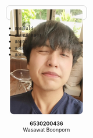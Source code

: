 <div style="display: flex; justify-content: left; align-items: left; height: 1vh;">
    <div style="width: 200px; border: 1px solid #ccc; border-radius: 10px; padding: 10px; text-align: center;">
        <img src="IMG_20240621_131036_477.jpg" alt="Wasawat Boonporn" style="width: 100%; height: auto; border-radius: 10px;">
        <p><strong>6530200436</strong><br>Wasawat Boonporn</p>
    </div>
</div>


- ชอบกินไก่
- ชอบหน้าหนาว
- ชอบรถ
- ชอบเรือ
- ชอบเธอ

